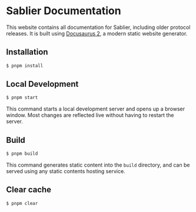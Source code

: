 # Sablier Documentation

This website contains all documentation for Sablier, including older protocol releases. It is built using
[Docusaurus 2](https://v2.docusaurus.io/), a modern static website generator.

## Installation

```sh
$ pnpm install
```

## Local Development

```sh
$ pnpm start
```

This command starts a local development server and opens up a browser window. Most changes are reflected live without
having to restart the server.

## Build

```sh
$ pnpm build
```

This command generates static content into the `build` directory, and can be served using any static contents hosting
service.

## Clear cache

```sh
$ pnpm clear
```
